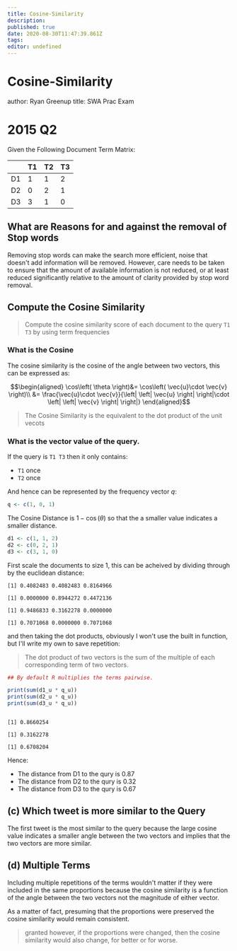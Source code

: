 ```yaml
---
title: Cosine-Similarity
description: 
published: true
date: 2020-08-30T11:47:39.861Z
tags: 
editor: undefined
---
```


# Cosine-Similarity
author: Ryan Greenup
title: SWA Prac Exam

2015 Q2
=======

Given the Following Document Term Matrix:

|     | T1  | T2  | T3  |
|-----|-----|-----|-----|
| D1  | 1   | 1   | 2   |
| D2  | 0   | 2   | 1   |
| D3  | 3   | 1   | 0   |

What are Reasons for and against the removal of Stop words
----------------------------------------------------------

Removing stop words can make the search more efficient, noise that
doesn't add information will be removed. However, care needs to be taken
to ensure that the amount of available information is not reduced, or at
least reduced significantly relative to the amount of clarity provided
by stop word removal.

Compute the Cosine Similarity
-----------------------------

> Compute the cosine similarity score of each document to the query
> `T1 T3` by using term frequencies

### What is the Cosine

The cosine similarity is the cosine of the angle between two vectors,
this can be expressed as:

$$\begin{aligned}
      \cos\left( \theta \right)&= \cos\left( \vec{u}\cdot  \vec{v} \right)\\
      &= \frac{\vec{u}\cdot  \vec{v}}{\left| \left| \vec{u} \right|
      \right|\cdot  \left| \left| \vec{v} \right| \right|}
\end{aligned}$$

> The Cosine Similarity is the equivalent to the dot product of the unit
> vecots

### What is the vector value of the query.

If the query is `T1 T3` then it only contains:

-   `T1` once
-   `T2` once

And hence can be represented by the frequency vector $q$:

``` r
q <- c(1, 0, 1)
```

The Cosine Distance is $1- \cos\left( \theta \right)$ so that the a
smaller value indicates a smaller distance.

``` r
d1 <- c(1, 1, 2)
d2 <- c(0, 2, 1)
d3 <- c(3, 1, 0)
```

First scale the documents to size 1, this can be acheived by dividing
through by the euclidean distance:

``` example
[1] 0.4082483 0.4082483 0.8164966

[1] 0.0000000 0.8944272 0.4472136

[1] 0.9486833 0.3162278 0.0000000

[1] 0.7071068 0.0000000 0.7071068
```

and then taking the dot products, obviously I won't use the built in
function, but I'll write my own to save repetition:

> The dot product of two vectors is the sum of the multiple of each
> corresponding term of two vectors.

``` r
## By default R multiplies the terms pairwise.

print(sum(d1_u * q_u))
print(sum(d2_u * q_u))
print(sum(d3_u * q_u))
```

``` example

[1] 0.8660254

[1] 0.3162278

[1] 0.6708204
```

Hence:

-   The distance from D1 to the qury is 0.87
-   The distance from D2 to the qury is 0.32
-   The distance from D3 to the qury is 0.67

(c) Which tweet is more similar to the Query
--------------------------------------------

The first tweet is the most similar to the query because the large
cosine value indicates a smaller angle between the two vectors and
implies that the two vectors are more similar.

(d) Multiple Terms
------------------

Including multiple repetitions of the terms wouldn't matter if they were
included in the same proportions because the cosine similarity is a
function of the angle between the two vectors not the magnitude of
either vector.

As a matter of fact, presuming that the proportions were preserved the
cosine similarity would remain consistent.

> granted however, if the proportions were changed, then the cosine
> similarity would also change, for better or for worse.
